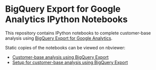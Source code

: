 BigQuery Export for Google Analytics IPython Notebooks
=========================================

This repository contains IPython notebooks to complete customer-base analysis using [BigQuery Export for Google Analytics](https://support.google.com/analytics/answer/3437618).

Static copies of the notebooks can be viewed on nbviewer:
* [Customer-base analysis using BigQuery Export](http://nbviewer.ipython.org/github/googleanalytics/bigquery-export-ipython-notebooks/blob/master/notebooks/customer-base-analysis.ipynb)
* [Setup for customer-base analysis using BigQuery Export](http://nbviewer.ipython.org/github/googleanalytics/bigquery-export-ipython-notebooks/blob/master/notebooks/setup.ipynb)
